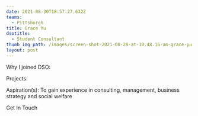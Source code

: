 ```yaml
---
date: 2021-08-30T18:57:27.632Z
teams:
  - Pittsburgh
title: Grace Yu
dsotitle:
  - Student Consultant
thumb_img_path: /images/screen-shot-2021-08-28-at-10.48.16-am-grace-yu.png
layout: post
---
```

Why I joined DSO: 

Projects:

Aspiration(s): To gain experience in consulting, management, business strategy and social welfare

Get In Touch